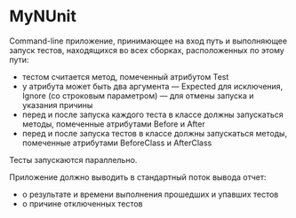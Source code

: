 # MyNUnit
Command-line приложение, принимающее на вход путь и выполняющее запуск тестов, находящихся во всех сборках, расположенных по этому пути:

* тестом считается метод, помеченный атрибутом Test
* у атрибута может быть два аргумента — Expected для исключения, Ignore (со строковым параметром) — для отмены запуска и указания причины
* перед и после запуска каждого теста в классе должны запускаться методы, помеченные атрибутами Before и After
* перед и после запуска тестов в классе должны запускаться методы, помеченные атрибутами BeforeClass и AfterClass

Тесты запускаются параллельно.

Приложение должно выводить в стандартный поток вывода отчет:
* о результате и времени выполнения прошедших и упавших тестов
* о причине отключенных тестов
